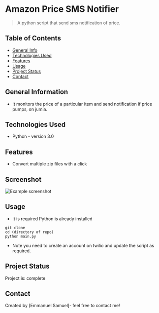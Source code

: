 # Amazon Price SMS Notifier 
> A python script that send sms notification of price.

## Table of Contents
* [General Info](#general-information)
* [Technologies Used](#technologies-used)
* [Features](#features)
* [Usage](#usage)
* [Project Status](#project-status)
* [Contact](#contact)
<!-- * [License](#license) -->


## General Information
- It monitors the price of a particular item and send notification if price pumps, on jumia.


## Technologies Used
- Python - version 3.0


## Features
- Convert multiple zip files with a click


## Screenshot
![Example screenshot](/amazon.jpg)



## Usage
- It is required Python is already installed
```
git clone
cd (directory of repo)
python main.py
```
- Note you need to create an account on twilio and update the script as required.


## Project Status
Project is: complete


## Contact
Created by [Emmanuel Samuel]- feel free to contact me!
